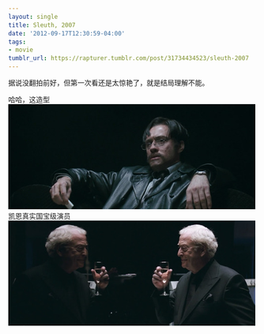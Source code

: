 ```yaml
---
layout: single
title: Sleuth, 2007
date: '2012-09-17T12:30:59-04:00'
tags:
- movie
tumblr_url: https://rapturer.tumblr.com/post/31734434523/sleuth-2007
---
```

据说没翻拍前好，但第一次看还是太惊艳了，就是结局理解不能。

哈哈，这造型 ![](/assets/img/tumblr_mai5ugixk21r0cnr9.jpg)凯恩真实国宝级演员 ![](/assets/img/tumblr_mai5v1upmz1r0cnr9.jpg)

